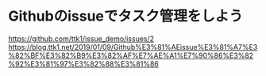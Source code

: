 # Githubのissueでタスク管理をしよう
https://github.com/ttk1/issue_demo/issues/2
https://blog.ttk1.net/2019/01/09/Github%E3%81%AEissue%E3%81%A7%E3%82%BF%E3%82%B9%E3%82%AF%E7%AE%A1%E7%90%86%E3%82%92%E3%81%97%E3%82%88%E3%81%86
